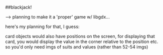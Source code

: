 ##blackjack!


--> planning to make it a 'proper' game w/ libgdx... 

here's my planning for that, I guess:

card objects would also have positions on the screen, for displaying that card, you would display the value in the corner relative to the position etc.
so you'd only need imgs of suits and values (rather than 52-54 imgs)
